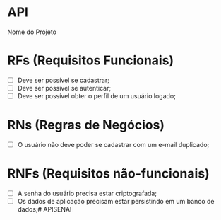 # API

Nome do Projeto

# RFs (Requisitos Funcionais)
- [ ] Deve ser possível se cadastrar; 
- [ ] Deve ser possível se autenticar;
- [ ] Deve ser possível obter o perfil de um usuário logado;

# RNs (Regras de Negócios)
- [ ] O usuário não deve poder se cadastrar com um e-mail duplicado;

# RNFs (Requisitos não-funcionais)
- [ ] A senha do usuário precisa estar criptografada;
- [ ] Os dados de aplicação precisam estar persistindo em um banco de dados;#   A P I S E N A I  
 